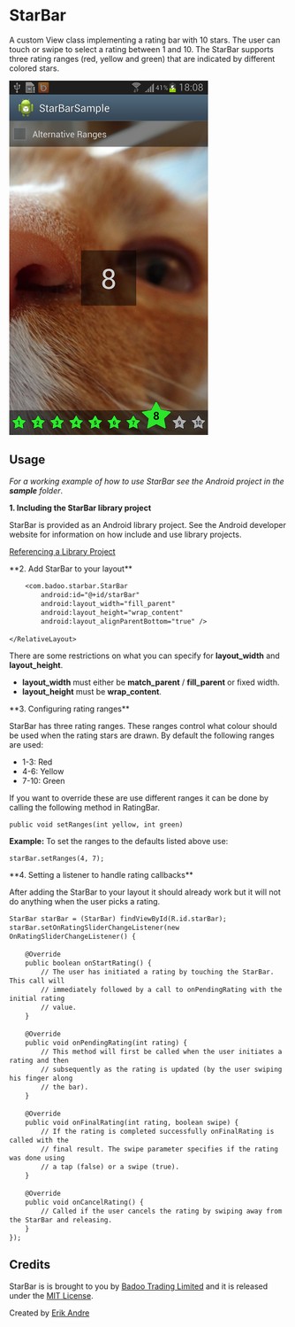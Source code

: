 StarBar
========

A custom View class implementing a rating bar with 10 stars. The user can touch or swipe to select a rating between 1 and 10.
The StarBar supports three rating ranges (red, yellow and green) that are indicated by different colored stars.

![Screenshot](starbar-screenshot.png)

Usage
-----
_For a working example of how to use StarBar see the Android project in the **sample** folder_.

**1. Including the StarBar library project**

StarBar is provided as an Android library project. See the Android developer website for information on how include and use library projects.

[Referencing a Library Project](http://developer.android.com/tools/projects/projects-eclipse.html#ReferencingLibraryProject)

<p>
**2. Add StarBar to your layout**
    <RelativeLayout xmlns:android="http://schemas.android.com/apk/res/android"
        xmlns:tools="http://schemas.android.com/tools"
        android:layout_width="match_parent"
        android:layout_height="match_parent" >
    
        <com.badoo.starbar.StarBar
            android:id="@+id/starBar"
            android:layout_width="fill_parent"
            android:layout_height="wrap_content"
            android:layout_alignParentBottom="true" />
    
    </RelativeLayout>
There are some restrictions on what you can specify for **layout_width** and **layout_height**.

* **layout_width** must either be **match_parent** / **fill_parent** or fixed width.
* **layout_height** must be **wrap_content**.

<p>
**3. Configuring rating ranges**

StarBar has three rating ranges. These ranges control what colour should be used when
the rating stars are drawn. By default the following ranges are used:

* 1-3: Red
* 4-6: Yellow
* 7-10: Green

If you want to override these are use different ranges it can be done by calling the following method in RatingBar.

    public void setRanges(int yellow, int green)

**Example:** To set the ranges to the defaults listed above use:

    starBar.setRanges(4, 7);

<p>
**4. Setting a listener to handle rating callbacks**

After adding the StarBar to your layout it should already work but it will not do anything when the user picks a rating.

    StarBar starBar = (StarBar) findViewById(R.id.starBar);
    starBar.setOnRatingSliderChangeListener(new OnRatingSliderChangeListener() {

        @Override
        public boolean onStartRating() {
            // The user has initiated a rating by touching the StarBar. This call will
            // immediately followed by a call to onPendingRating with the initial rating
            // value.   
        }
    
        @Override
        public void onPendingRating(int rating) {
            // This method will first be called when the user initiates a rating and then
            // subsequently as the rating is updated (by the user swiping his finger along 
            // the bar).
        }
    
        @Override
        public void onFinalRating(int rating, boolean swipe) {
            // If the rating is completed successfully onFinalRating is called with the
            // final result. The swipe parameter specifies if the rating was done using
            // a tap (false) or a swipe (true).
        }
    
        @Override
        public void onCancelRating() {
            // Called if the user cancels the rating by swiping away from the StarBar and releasing.
        }
    });

Credits
-------

StarBar is is brought to you by [Badoo Trading Limited](http://corp.badoo.com) and it is released under the [MIT License](http://copyfree.org/licenses/mit/license.txt).

Created by [Erik Andre](http://www.linkedin.com/pub/erik-andr%C3%A9/7/252/484)
